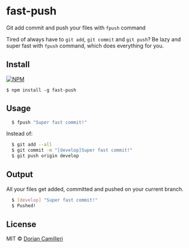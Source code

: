 # fast-push
Git add commit and push your files with `fpush` command

Tired of always have to `git add`, `git commit` and `git push`? Be lazy and super fast with `fpush` command, which does everything for you.

## Install

[![NPM](https://nodei.co/npm/fast-push.png)](https://www.npmjs.com/package/fast-push)

```
$ npm install -g fast-push
```

## Usage

``` bash
  $ fpush "Super fast commit!"
```

Instead of:

``` bash
  $ git add --all
  $ git commit -m "[develop]Super fast commit!"
  $ git push origin develop
```

## Output

All your files get added, committed and pushed on your current branch.

``` bash
  $ [develop] "Super fast commit!"
  $ Pushed!
```

## License

MIT © [Dorian Camilleri](https://github.com/dcamilleri>)

